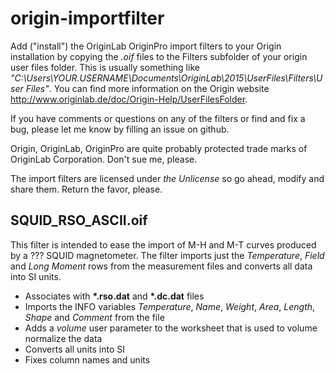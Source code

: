 # origin-importfilter

Add ("install") the OriginLab OriginPro import filters to your Origin installation by copying the _.oif_ files to the Filters subfolder of your origin user files folder. This is usually something like _"C:\Users\YOUR.USERNAME\Documents\OriginLab\2015\UserFiles\Filters\User Files"_. You can find more information on the Origin website http://www.originlab.de/doc/Origin-Help/UserFilesFolder.

If you have comments or questions on any of the filters or find and fix a bug, please let me know by filling an issue on github.

Origin, OriginLab, OriginPro are quite probably protected trade marks of OriginLab Corporation. Don't sue me, please. 

The import filters are licensed under _the Unlicense_ so go ahead, modify and share them. Return the favor, please.


## SQUID_RSO_ASCII.oif

This filter is intended to ease the import of M-H and M-T curves produced by a ??? SQUID magnetometer. The filter imports just the _Temperature_, _Field_ and _Long Moment_ rows from the measurement files and converts all data into SI units.

  * Associates with __*.rso.dat__ and __*.dc.dat__ files 
  * Imports the INFO variables _Temperature_, _Name_, _Weight_, _Area_, _Length_, _Shape_ and _Comment_ from the file
  * Adds a _volume_ user parameter to the worksheet that is used to volume normalize the data
  * Converts all units into SI
  * Fixes column names and units
